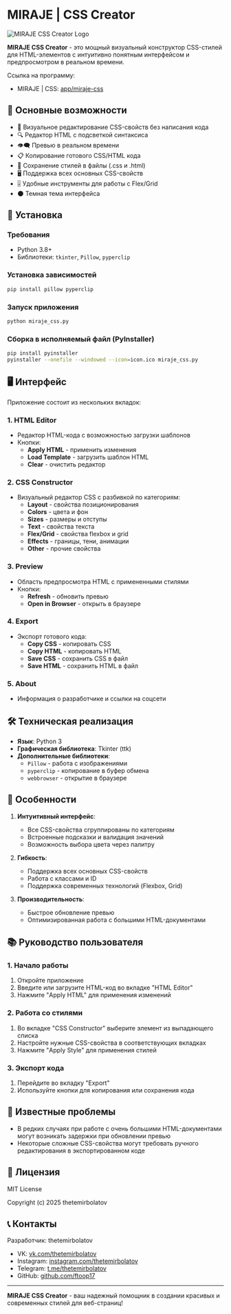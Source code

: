 # MIRAJE | CSS Creator

![MIRAJE CSS Creator Logo](icon.png)

**MIRAJE CSS Creator** - это мощный визуальный конструктор CSS-стилей для HTML-элементов с интуитивно понятным интерфейсом и предпросмотром в реальном времени.

Ссылка на программу:

- MIRAJE | CSS: [app/miraje-css](https://mega.nz/file/mw5GARTa#8vDcczZ8a21zhVKEMYnHrvk6aNEOy1CA-frBO_Fikoo)



## 📌 Основные возможности

- 🎨 Визуальное редактирование CSS-свойств без написания кода
- 🔍 Редактор HTML с подсветкой синтаксиса
- 👁‍🗨 Превью в реальном времени
- 📋 Копирование готового CSS/HTML кода
- 💾 Сохранение стилей в файлы (.css и .html)
- 🖥 Поддержка всех основных CSS-свойств
- 🎚 Удобные инструменты для работы с Flex/Grid
- 🌑 Темная тема интерфейса

## 🚀 Установка

### Требования
- Python 3.8+
- Библиотеки: `tkinter`, `Pillow`, `pyperclip`

### Установка зависимостей
```bash
pip install pillow pyperclip
```

### Запуск приложения
```bash
python miraje_css.py
```

### Сборка в исполняемый файл (PyInstaller)
```bash
pip install pyinstaller
pyinstaller --onefile --windowed --icon=icon.ico miraje_css.py
```

## 🖥 Интерфейс

Приложение состоит из нескольких вкладок:

### 1. HTML Editor
- Редактор HTML-кода с возможностью загрузки шаблонов
- Кнопки:
  - **Apply HTML** - применить изменения
  - **Load Template** - загрузить шаблон HTML
  - **Clear** - очистить редактор

### 2. CSS Constructor
- Визуальный редактор CSS с разбивкой по категориям:
  - **Layout** - свойства позиционирования
  - **Colors** - цвета и фон
  - **Sizes** - размеры и отступы
  - **Text** - свойства текста
  - **Flex/Grid** - свойства flexbox и grid
  - **Effects** - границы, тени, анимации
  - **Other** - прочие свойства

### 3. Preview
- Область предпросмотра HTML с примененными стилями
- Кнопки:
  - **Refresh** - обновить превью
  - **Open in Browser** - открыть в браузере

### 4. Export
- Экспорт готового кода:
  - **Copy CSS** - копировать CSS
  - **Copy HTML** - копировать HTML
  - **Save CSS** - сохранить CSS в файл
  - **Save HTML** - сохранить HTML в файл

### 5. About
- Информация о разработчике и ссылки на соцсети

## 🛠 Техническая реализация

- **Язык**: Python 3
- **Графическая библиотека**: Tkinter (ttk)
- **Дополнительные библиотеки**:
  - `Pillow` - работа с изображениями
  - `pyperclip` - копирование в буфер обмена
  - `webbrowser` - открытие в браузере

## 🌟 Особенности

1. **Интуитивный интерфейс**:
   - Все CSS-свойства сгруппированы по категориям
   - Встроенные подсказки и валидация значений
   - Возможность выбора цвета через палитру

2. **Гибкость**:
   - Поддержка всех основных CSS-свойств
   - Работа с классами и ID
   - Поддержка современных технологий (Flexbox, Grid)

3. **Производительность**:
   - Быстрое обновление превью
   - Оптимизированная работа с большими HTML-документами

## 📚 Руководство пользователя

### 1. Начало работы
1. Откройте приложение
2. Введите или загрузите HTML-код во вкладке "HTML Editor"
3. Нажмите "Apply HTML" для применения изменений

### 2. Работа со стилями
1. Во вкладке "CSS Constructor" выберите элемент из выпадающего списка
2. Настройте нужные CSS-свойства в соответствующих вкладках
3. Нажмите "Apply Style" для применения стилей

### 3. Экспорт кода
1. Перейдите во вкладку "Export"
2. Используйте кнопки для копирования или сохранения кода

## 🐛 Известные проблемы

- В редких случаях при работе с очень большими HTML-документами могут возникать задержки при обновлении превью
- Некоторые сложные CSS-свойства могут требовать ручного редактирования в экспортированном коде

## 📜 Лицензия

MIT License

Copyright (c) 2025 thetemirbolatov

## 📞 Контакты

Разработчик: thetemirbolatov

- VK: [vk.com/thetemirbolatov](https://vk.com/thetemirbolatov)
- Instagram: [instagram.com/thetemirbolatov](https://instagram.com/thetemirbolatov)
- Telegram: [t.me/thetemirbolatov](https://t.me/thetemirbolatov)
- GitHub: [github.com/ftoop17](https://github.com/ftoop17)

---

**MIRAJE CSS Creator** - ваш надежный помощник в создании красивых и современных стилей для веб-страниц!
